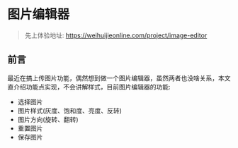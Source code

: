 # 图片编辑器

> 先上体验地址: https://weihuijieonline.com/project/image-editor

## 前言

最近在搞上传图片功能，偶然想到做一个图片编辑器，虽然两者也没啥关系，本文直介绍功能点实现，不会讲解样式，目前图片编辑器的功能:

- 选择图片
- 图片样式(灰度、饱和度、亮度、反转)
- 图片方向(旋转、翻转)
- 重置图片
- 保存图片
